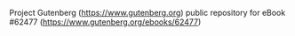 Project Gutenberg (https://www.gutenberg.org) public repository for eBook #62477 (https://www.gutenberg.org/ebooks/62477)
